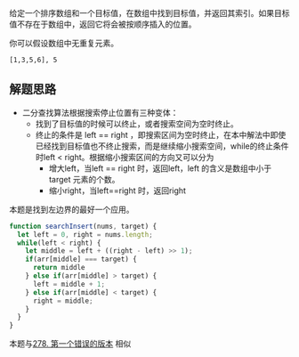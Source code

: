 给定一个排序数组和一个目标值，在数组中找到目标值，并返回其索引。如果目标值不存在于数组中，返回它将会被按顺序插入的位置。

你可以假设数组中无重复元素。

```
[1,3,5,6], 5
```





##  解题思路



- 二分查找算法根据搜索停止位置有三种变体：
  - 找到了目标值的时候可以终止，或者搜索空间为空时终止。
  - 终止的条件是 left == right ，即搜索区间为空时终止，在本中解法中即使已经找到目标值也不终止搜索，而是继续缩小搜索空间，while的终止条件时left < right。根据缩小搜索区间的方向又可以分为
    - 增大left，当left == right 时，返回left，left 的含义是数组中小于target 元素的个数。
    - 缩小right，当left==right 时，返回right

本题是找到左边界的最好一个应用。



```js
function searchInsert(nums, target) {
  let left = 0, right = nums.length;
  while(left < right) {
    let middle = left + ((right - left) >> 1);
    if(arr[middle] === target) {
      return middle
    } else if(arr[middle] > target) {
      left = middle + 1;
    } else if(arr[middle] < target) {
      right = middle;
    }
  }
}
```



本题与[278. 第一个错误的版本](https://leetcode-cn.com/problems/first-bad-version/) 相似